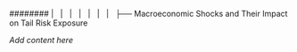 ######## |   |   |   |   |   |   |   ├── Macroeconomic Shocks and Their Impact on Tail Risk Exposure

*Add content here*